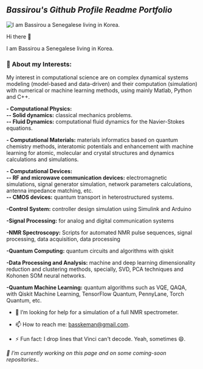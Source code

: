 ## *Bassirou's Github Profile Readme Portfolio*


![I am Bassirou a Senegalese living in Korea.](https://pbs.twimg.com/profile_banners/377402778/1672025817/1080x360)


Hi there 👋

I am Bassirou a Senegalese living in Korea. 

### 💬 About my Interests:
My interest in computational science are on complex dynamical systems modeling (model-based and data-driven) and their computation (simulation) with numerical or machine learning methods, using mainly Matlab, Python and C++.

**- Computational Physics:**  
    **-- Solid dynamics:** classical mechanics problems.  
**-- Fluid Dynamics:** computational fluid dynamics for the Navier-Stokes equations.

**- Computational Materials:** materials informatics based on quantum chemistry methods, interatomic potentials and enhancement with machine learning for atomic, molecular and crystal structures and dynamics calculations and simulations.

**- Computational Devices:**  
 **-- RF and microwave communication devices:** electromagnetic simulations, signal generator simulation, network parameters calculations, antenna impedance matching, etc.  
**-- CMOS devices:** quantum transport in heterostructured systems.

**-Control System:** controller design simulation using Simulink and Arduino

**-Signal Processing:** for analog and digital communication systems

**-NMR Spectroscopy:**
Scripts for automated NMR pulse sequences, signal processing, data acquisition, data processing

**-Quantum Computing:** quantum circuits and algorithms with qiskit

**-Data Processing and Analysis:** machine and deep learning dimensionality reduction and clustering methods, specially, SVD, PCA techniques and Kohonen SOM neural networks.

**-Quantum Machine Learning:** quantum algorithms such as VQE, QAQA, with Qiskit Machine Learning, TensorFlow Quantum, PennyLane, Torch Quantum, etc.


- 🤔 I’m looking for help for a simulation of a full NMR spectrometer.
- 📫 How to reach me: basskeman@gmail.com.

- ⚡ Fun fact: I drop lines that Vinci can't decode. Yeah, sometimes 😄.

*🔭 I’m currently working on this page and on some coming-soon repositories..*  
